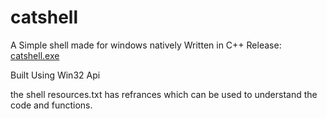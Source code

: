 # catshell
A Simple shell made for windows natively Written in C++
Release: [catshell.exe](https://github.com/vedarthjoshi/catshell/releases/tag/v0.1)

Built Using Win32 Api

the shell resources.txt has refrances which can be used to understand the code and functions.

